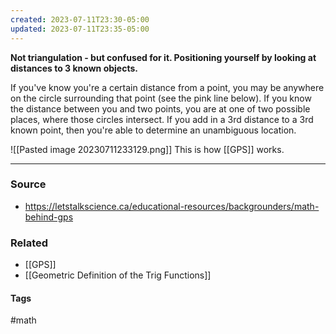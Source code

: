 ```yaml
---
created: 2023-07-11T23:30-05:00
updated: 2023-07-11T23:35-05:00
---
```

**Not triangulation - but confused for it. Positioning yourself by looking at distances to 3 known objects.**

If you've know you're a certain distance from a point, you may be anywhere on the circle surrounding that point (see the pink line below). If you know the distance between you and two points, you are at one of two possible places, where those circles intersect. If you add in a 3rd distance to a 3rd known point, then you're able to determine an unambiguous location.

![[Pasted image 20230711233129.png]]
This is how [[GPS]] works.

---
### Source
- https://letstalkscience.ca/educational-resources/backgrounders/math-behind-gps

### Related
- [[GPS]]
- [[Geometric Definition of the Trig Functions]]

#### Tags
#math 
